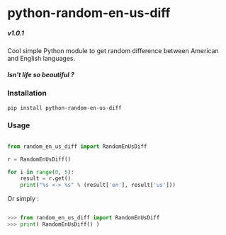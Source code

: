 # python-random-en-us-diff

##### v1.0.1

Cool simple Python module to get random difference between American and English languages.  
  
##### Isn't life so beautiful ?
  
    
### Installation

`pip install python-random-en-us-diff`


### Usage

```python

from random_en_us_diff import RandomEnUsDiff

r = RandomEnUsDiff()

for i in range(0, 5):
    result = r.get()
    print("%s <-> %s" % (result['en'], result['us']))

```

Or simply :

```python

>>> from random_en_us_diff import RandomEnUsDiff
>>> print( RandomEnUsDiff() )

```
